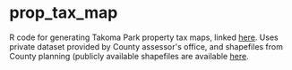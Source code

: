 # prop_tax_map
R code for generating Takoma Park property tax maps, linked [here](https://takomaparkmd.gov/government/finance/real-property-tax/). Uses private dataset provided by County assessor's office, and shapefiles from County planning (publicly available shapefiles are available [here](https://montgomeryplanning.org/tools/gis-and-mapping/data-downloads/).
